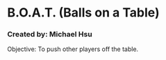 <h1>B.O.A.T. (Balls on a Table)</h1>
<h3>Created by: Michael Hsu</h3>
<p>Objective: To push other players off the table.</p>